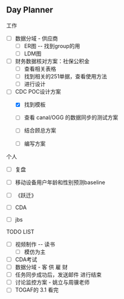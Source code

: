 ## Day Planner
工作
- [ ] 数据分域 - 供应商
	- [ ] ER图 -- 找到group的用
	- [ ] LDM图
- [ ] 财务数据核对方案：社保公积金
	- [ ] 查看相关表格
	- [ ] 找到相关的251单据，查看使用方法
	- [ ] 进行设计
- [ ] CDC POC设计方案
	- [x] 找到模板
	- [ ] 查看 canal/OGG 的数据同步的测试方案
	- [ ] 结合顾总方案
	- [ ] 编写方案


个人
- [ ]  复盘
- [ ]  移动设备用户年龄和性别预测baseline
- [ ] 《跃迁》
- [ ] CDA
- [ ] jbs


TODO LIST
- [ ]  视频制作 -- 读书
	- [ ]  模仿为主
- [ ]  CDA考试
- [ ]  数据分域 - 客 供 雇 财
- [ ]  任务同步成功后，发送邮件 进行结束
- [ ]  讨论监控方案 - 姚立与周骥老师
- [ ]  TOGAF的 3.1 看完
